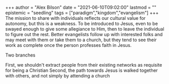 +++
author = "Alex Bilson"
date = "2021-06-10T09:02:00"
lastmod = ""
epistemic = "seedling"
tags = ["paradigm","kingdom","evangelism"]
+++
The mission to share with individuals reflects our cultural value for autonomy, but this is a weakness. To be introduced to Jesus, even to be swayed enough to give some allegiance to Him, then to leave the individual to figure out the rest. Better evangelists follow up with interested folks and may meet with them or take them to a church, but they tend to see their work as complete once the person professes faith in Jesus.

Two branches

First, we shouldn't extract people from their existing networks as requisite for being a Christian
Second, the path towards Jesus is walked together with others, and not simply by attending a church
